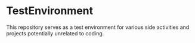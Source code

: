 # TestEnvironment
This repository serves as a test environment for various side activities and projects potentially unrelated to coding.
